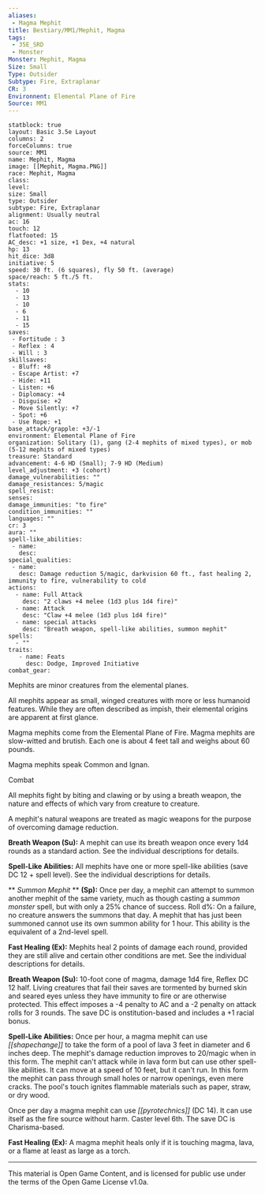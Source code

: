 ```yaml
---
aliases:
 - Magma Mephit
title: Bestiary/MM1/Mephit, Magma
tags: 
 - 35E_SRD
 - Monster
Monster: Mephit, Magma
Size: Small
Type: Outsider
Subtype: Fire, Extraplanar
CR: 3
Environnent: Elemental Plane of Fire
Source: MM1
---
```


```statblock
statblock: true
layout: Basic 3.5e Layout
columns: 2
forceColumns: true
source: MM1 
name: Mephit, Magma
image: [[Mephit, Magma.PNG]]
race: Mephit, Magma
class: 
level: 
size: Small
type: Outsider
subtype: Fire, Extraplanar
alignment: Usually neutral
ac: 16
touch: 12
flatfooted: 15
AC_desc: +1 size, +1 Dex, +4 natural
hp: 13
hit_dice: 3d8
initiative: 5
speed: 30 ft. (6 squares), fly 50 ft. (average)
space/reach: 5 ft./5 ft.
stats:
  - 10
  - 13
  - 10
  - 6
  - 11
  - 15
saves:
 - Fortitude : 3
 - Reflex : 4
 - Will : 3
skillsaves:
 - Bluff: +8
 - Escape Artist: +7
 - Hide: +11
 - Listen: +6
 - Diplomacy: +4
 - Disguise: +2
 - Move Silently: +7
 - Spot: +6
 - Use Rope: +1
base_attack/grapple: +3/-1
environment: Elemental Plane of Fire
organization: Solitary (1), gang (2-4 mephits of mixed types), or mob (5-12 mephits of mixed types)
treasure: Standard
advancement: 4-6 HD (Small); 7-9 HD (Medium)
level_adjustment: +3 (cohort)
damage_vulnerabilities: ""
damage_resistances: 5/magic
spell_resist: 
senses: 
damage_immunities: "to fire"
condition_immunities: ""
languages: ""
cr: 3
aura: ""
spell-like_abilities:
 - name: 
   desc: 
special_qualities:
 - name:
   desc: Damage reduction 5/magic, darkvision 60 ft., fast healing 2, immunity to fire, vulnerability to cold
actions:
  - name: Full Attack
    desc: "2 claws +4 melee (1d3 plus 1d4 fire)"
  - name: Attack
    desc: "Claw +4 melee (1d3 plus 1d4 fire)"
  - name: special attacks
    desc: "Breath weapon, spell-like abilities, summon mephit"
spells:
  - ""
traits:
   - name: Feats
     desc: Dodge, Improved Initiative
combat_gear:  
```


Mephits are minor creatures from the elemental planes.

All mephits appear as small, winged creatures with more or less humanoid features. While they are often described as impish, their elemental origins are apparent at first glance.

Magma mephits come from the Elemental Plane of Fire. Magma mephits are slow-witted and brutish. Each one is about 4 feet tall and weighs about 60 pounds.

Magma mephits speak Common and Ignan.

Combat

All mephits fight by biting and clawing or by using a breath weapon, the nature and effects of which vary from creature to creature.

A mephit's natural weapons are treated as magic weapons for the purpose of overcoming damage reduction.


**Breath Weapon (Su):** A mephit can use its breath weapon once every 1d4 rounds as a standard action. See the individual descriptions for details.


**Spell-Like Abilities:** All mephits have one or more spell-like abilities (save DC 12 + spell level). See the individual descriptions for details.


**
*Summon Mephit* 
**
**(Sp):** Once per day, a mephit can attempt to summon another mephit of the same variety, much as though casting a *summon monster* spell, but with only a 25% chance of success. Roll d%: On a failure, no creature answers the summons that day. A mephit that has just been summoned cannot use its own summon ability for 1 hour. This ability is the equivalent of a 2nd-level spell.


**Fast Healing (Ex):** Mephits heal 2 points of damage each round, provided they are still alive and certain other conditions are met. See the individual descriptions for details.


**Breath Weapon (Su):** 10-foot cone of magma, damage 1d4 fire, Reflex DC 12 half. Living creatures that fail their saves are tormented by burned skin and seared eyes unless they have immunity to fire or are otherwise protected. This effect imposes a -4 penalty to AC and a -2 penalty on attack rolls for 3 rounds. The save DC is onstitution-based and includes a +1 racial bonus.


**Spell-Like Abilities:** Once per hour, a magma mephit can use *[[shapechange]]* to take the form of a pool of lava 3 feet in diameter and 6 inches deep. The mephit's damage reduction improves to 20/magic when in this form. The mephit can't attack while in lava form but can use other spell-like abilities. It can move at a speed of 10 feet, but it can't run. In this form the mephit can pass through small holes or narrow openings, even mere cracks. The pool's touch ignites flammable materials such as paper, straw, or dry wood.

Once per day a magma mephit can use *[[pyrotechnics]]* (DC 14). It can use itself as the fire source without harm. Caster level 6th. The save DC is Charisma-based.


**Fast Healing (Ex):** A magma mephit heals only if it is touching magma, lava, or a flame at least as large as a torch.

---

This material is Open Game Content, and is licensed for public use under the terms of the Open Game License v1.0a.
